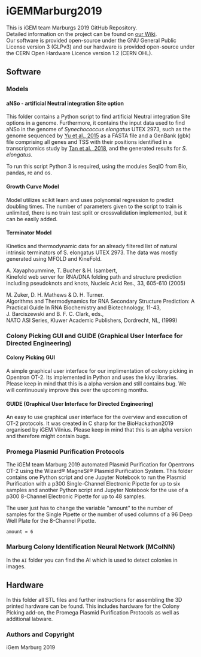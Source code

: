 # iGEMMarburg2019

This is iGEM team Marburgs 2019 GitHub Repository.<br/>
Detailed information on the project can be found on [our Wiki](https://2019.igem.org/Team:Marburg).<br/>
Our software is provided open-source under the GNU General Public License version 3 (GLPv3) and our hardware is provided open-source under the CERN Open Hardware Licence version 1.2 (CERN OHL).

## Software

### Models

#### aNSo - artificial Neutral integration Site option
This folder contains a Python script to find artificial Neutral integration Site options in a genome. Furthermore, it contains the input data used to find aNSo in the genome of *Synechococcus elongatus* UTEX 2973, such as the genome sequenced by [Yu et al., 2015](https://doi.org/10.1038/srep08132) as a FASTA file and a GenBank (gbk) file comprising all genes and TSS with their positions identified in a transcriptomics study by [Tan et al., 2018](https://doi.org/10.1186/s13068-018-1215-8), and the generated results for *S. elongatus*.

To run this script Python 3 is required, using the modules SeqIO from Bio, pandas, re and os.

#### Growth Curve Model
Model utilizes scikit learn and uses polynomial regression to predict doubling times.
The number of parameters given to the script to train is unlimited, there is no train test split or crossvalidation implemented, but it can be easily added.

#### Terminator Model

Kinetics and thermodynamic data for an already filtered list of natural intrinsic terminators of S. elongatus UTEX 2973. The data was mostly generated using MFOLD and KineFold.  

A. Xayaphoummine, T. Bucher & H. Isambert,  
Kinefold web server for RNA/DNA folding path and structure prediction including pseudoknots and knots,
Nucleic Acid Res., 33, 605-610 (2005)

M. Zuker, D. H. Mathews & D. H. Turner.  
Algorithms and Thermodynamics for RNA Secondary Structure Prediction: A Practical Guide
In RNA Biochemistry and Biotechnology, 11-43,  
J. Barciszewski and B. F. C. Clark, eds.,  
NATO ASI Series, Kluwer Academic Publishers, Dordrecht, NL, (1999)



### Colony Picking GUI and GUIDE (Graphical User Interface for Directed Engineering)

#### Colony Picking GUI

A simple graphical user interface for our implimentation of colony picking in Opentron OT-2. Its implemented in Python and uses the kivy libraries. Please keep in mind that this is a alpha version and still contains bug. We will continuously improve this over the upcoming months.

#### GUIDE (Graphical User Interface for Directed Engineering)

An easy to use graphical user interface for the overview and execution of OT-2 protocols.
It was created in C sharp for the BioHackathon2019 organised by iGEM Vilnius.
Please keep in mind that this is an alpha version and therefore might contain bugs.


### Promega Plasmid Purification Protocols
The iGEM team Marburg 2019 automated Plasmid Purification for Opentrons OT-2 using the Wizard® MagneSil® Plasmid Purification System. This folder contains one Python script and one Jupyter Notebook to run the Plasmid Purification with a p300 Single-Channel Electronic Pipette for up to six samples and another Python script and Jupyter Notebook for the use of a p300 8-Channel Electronic Pipette for up to 48 samples.

The user just has to change the variable "amount" to the number of samples for the Single Pipette or the number of used columns of a 96 Deep Well Plate for the 8-Channel Pipette.

```
amount = 6
```



### Marburg Colony Identification Neural Network (MCoINN)

In the `AI` folder you can find the AI which is used to detect colonies in images.

## Hardware
In this folder all STL files and further instructions for assembling the 3D printed hardware can be found. This includes hardware for the Colony Picking add-on, the Promega Plasmid Purification Protocols as well as additional labware.










### Authors and Copyright
iGem Marburg 2019
